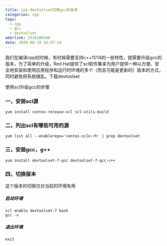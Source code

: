 ```yaml
---
title: cpp-devtoolset切换gcc的版本
categories: cpp
tags:
  - cpp
  - gcc
  - devtoolset
abbrlink: 2538200340
date: 2020-06-19 16:47:14
---
```


我们在编译cpp的时候，有时候需要支持c++11/14的一些特性，就需要升级gcc的版本，为了简单的升级，Red Hat提供了scl软件集来为用户提供一种以方便、安全地安装和使用应用程序和运行时环境的多个（而且可能是更新的）版本的方式，同时避免把系统搞乱。下载devtoolset

使用scl升级gcc的步骤

### 一，安装scl源

~~~
yum install centos-release-scl scl-utils-build
~~~

### 二，列出scl有哪些可用的源

~~~
yum list all --enablerepo='centos-sclo-rh' | grep devtoolset
~~~

### 三，安装gcc，g++

~~~
yum install devtoolset-7-gcc devtoolset-7-gcc-c++
~~~

### 四，切换版本

这个版本的切换仅对当前的环境有用

##### 启动环境

~~~
scl enable devtoolset-7 bash
gcc -v

~~~

##### 退出环境

~~~
exit
~~~

